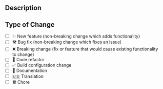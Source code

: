 <!--
  Thank you for contributing!

  Provide a description of your changes below and a general summary in the title

-->

## Description

<!--- Describe your changes in detail -->

## Type of Change

<!--- Put an `x` ( and remove spaces ) in all the boxes that apply: -->

- [ ] ✨ New feature (non-breaking change which adds functionality)
- [ ] 🛠️ Bug fix (non-breaking change which fixes an issue)
- [ ] ❌ Breaking change (fix or feature that would cause existing functionality to change)
- [ ] 🧹 Code refactor
- [ ] ✅ Build configuration change
- [ ] 📝 Documentation
- [ ] 🇺🇸 Translation  
- [ ] 🗑️ Chore
